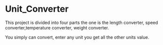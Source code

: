# Unit_Converter

This project is divided into four parts the one is the length converter, 
speed converter,temperature converter, weight converter.

You simply can convert, enter any unit you get all the other units value.
